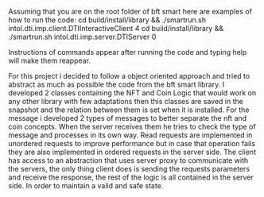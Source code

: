 Assuming that you are on the root folder of bft smart here are examples of how to run the code:
cd build/install/library && ./smartrun.sh intol.dti.imp.client.DTIInteractiveClient 4
cd build/install/library && ./smartrun.sh intol.dti.imp.server.DTIServer 0

Instructions of commands appear after running the code and typing help will make them reappear.

For this project i decided to follow a object oriented approach and tried to abstract as much as possible the code from 
the bft smart library. I developed 2 classes containing the NFT and Coin Logic that would work on any other library with 
few adaptations then this classes are saved in the snapshot and the relation between them is set when it is installed.
For the message i developed 2 types of messages to better separate the nft and coin concepts. When the server receives them
he tries to check the type of message and processes in its own way.
Read requests are implemented in unordered requests to improve performance but in case that operation fails they are also
implemented in ordered requests in the server side.
The client has access to an abstraction that uses server proxy to communicate with the servers, the only thing client does
is sending the requests parameters and receive the response, the rest of the logic is all contained in the server side.
In order to maintain a valid and safe state.

```